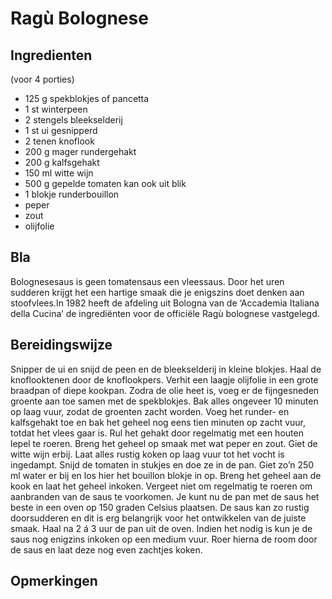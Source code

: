 # Ragù Bolognese

## Ingredienten

(voor 4 porties)

  * 125 g spekblokjes of pancetta
  * 1 st winterpeen
  * 2 stengels bleekselderij
  * 1 st ui gesnipperd
  * 2 tenen knoflook
  * 200 g mager rundergehakt
  * 200 g kalfsgehakt
  * 150 ml witte wijn
  * 500 g gepelde tomaten kan ook uit blik
  * 1 blokje runderbouillon
  * peper
  * zout
  * olijfolie

## Bla

Bolognesesaus is geen tomatensaus een vleessaus. Door het uren sudderen krijgt het een hartige smaak die je enigszins doet denken aan stoofvlees.In 1982 heeft de afdeling uit Bologna van de ‘Accademia Italiana della Cucina’ de ingrediënten voor de officiële Ragù bolognese vastgelegd. 

## Bereidingswijze

Snipper de ui en snijd de peen en de bleekselderij in kleine blokjes. Haal de knoflooktenen door de knoflookpers.
Verhit een laagje olijfolie in een grote braadpan of diepe kookpan. Zodra de olie heet is, voeg er de fijngesneden groente aan toe samen met de spekblokjes. Bak alles ongeveer 10 minuten op laag vuur, zodat de groenten zacht worden.
Voeg het runder- en kalfsgehakt toe en bak het geheel nog eens tien minuten op zacht vuur, totdat het vlees gaar is. Rul het gehakt door regelmatig met een houten lepel te roeren. Breng het geheel op smaak met wat peper en zout.
Giet de witte wijn erbij. Laat alles rustig koken op laag vuur tot het vocht is ingedampt.
Snijd de tomaten in stukjes en doe ze in de pan. Giet zo’n 250 ml water er bij en los hier het bouillon blokje in op. Breng het geheel aan de kook en laat het geheel inkoken. Vergeet niet om regelmatig te roeren om aanbranden van de saus te voorkomen.
Je kunt nu de pan met de saus het beste in een oven op 150 graden Celsius plaatsen. De saus kan zo rustig doorsudderen en dit is erg belangrijk voor het ontwikkelen van de juiste smaak.
Haal na 2 á 3 uur de pan uit de oven. Indien het nodig is kun je de saus nog enigzins inkoken op een medium vuur. Roer hierna de room door de saus en laat deze nog even zachtjes koken.

## Opmerkingen

